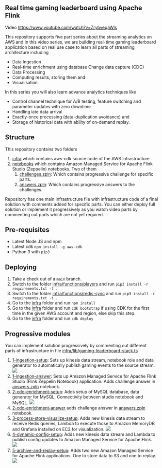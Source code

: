 ## Real time gaming leaderboard using Apache Flink
Video
https://www.youtube.com/watch?v=ZrybveqaWls

This repository supports five part series about the streaming analytics on AWS and In this video series, we are building
real-time gaming leaderboard application based on real use case to learn all parts of streaming architecture including

* Data Ingestion
* Real-time enrichment using database Change data capture (CDC)
* Data Processing
* Computing results, storing them and
* Visualisation

In this series you will also learn advance analytics techniques like

* Control channel technique for A/B testing, feature switching and parameter updates with zero downtime
* Handling late data arrival
* Exactly-once processing (data-duplication avoidance) and
* Storage of historical data with ability of on-demand replay.

## Structure

This repository contains two folders

1. [infra](infra) which contains aws-cdk source code of the AWS infrastructure
2. [notebooks](notebooks) which contains Amazon Managed Service for Apache Flink Studio (Zeppelin) notebooks. Two of
   them
    1. [challenges.zpln](notebooks/challenges.zpln): Which contains progressive challenge for specific parts.
    2. [answers.zpln](notebooks/answers.zpln): Which contains progressive answers to the challenges.

Repository has one main infrastructure file with infrastructure code of a final solution with comments added for
specific parts. You can either deploy full solution or implement it progressively as you watch video parts by commenting
out parts which are not yet required.

## Pre-requisites

- Latest Node JS and npm
- Latest cdk `npm install -g aws-cdk`
- Python 3 with `pip3`

## Deploying

1. Take a check out of a `main` branch.
2. Switch to the folder [infra/functions/players](infra/functions/players) and run
   `pip3 install -r requirements.txt -t .`
3. Switch to the folder [infra/functions/redis-sync](infra/functions/redis-sync) and run
   `pip3 install -r requirements.txt -t .`
4. Go to the [infra](infra) folder and run `npm install`
5. Go to the [infra](infra) folder and run `cdk bootstrap` if using CDK for the first time in the given AWS account and
   region, else skip this step.
6. Go to the [infra](infra) folder and run `cdk deploy`

## Progressive modules

You can implement solution progressively by commenting out different parts of infrastructure in
file [infra/lib/gaming-leaderboard-stack.ts](infra/lib/gaming-leaderboard-stack.ts)

1. [1-ingestion-setup](https://github.com/build-on-aws/real-time-gaming-leaderboard-apache-flink/blob/main/infra/lib/gaming-leaderboard-stack.ts#L19):
   Sets up kinesis data stream, notebook role and data generator to automatically publish gaming
   events to the source stream.
   ![](./img/Architecture-1-ingestion.jpg)
2. [1-ingestion-answer](https://github.com/build-on-aws/real-time-gaming-leaderboard-apache-flink/blob/main/infra/lib/gaming-leaderboard-stack.ts#L33):
   Sets up Amazon Managed Service for Apache Flink Studio (Flink Zeppelin Notebook) application. Adds challenge answer
   in [answers.zpln](notebooks/answers.zpln) notebook.
3. [2-cdc-enrichment-setup](https://github.com/build-on-aws/real-time-gaming-leaderboard-apache-flink/blob/4bde95e406daaf6c3affca004965b078d7c45e24/infra/lib/gaming-leaderboard-stack.ts#L42):
   Adds setup of MySQL database, data generator for MySQL, Connectivity between studio notebook and
   MySQL.
   ![](./img/Architecture-2-enrichment-mysql-cdc.jpg)
4. [2-cdc-enrichment-answer](https://github.com/build-on-aws/real-time-gaming-leaderboard-apache-flink/blob/4bde95e406daaf6c3affca004965b078d7c45e24/infra/lib/gaming-leaderboard-stack.ts#L56)
   adds challenge answer in [answers.zpln](notebooks/answers.zpln) notebook.
5. [3-process-store-visualize-setup](https://github.com/build-on-aws/real-time-gaming-leaderboard-apache-flink/blob/4bde95e406daaf6c3affca004965b078d7c45e24/infra/lib/gaming-leaderboard-stack.ts#L69):
   Adds new kinesis data stream to receive Redis queries, Lambda to execute those to Amazon MemoryDB and Grafana
   installed on EC2 for visualization.
   ![](img/Architecture-3-processing-storage-redis-grafana.jpg)
6. [4-dynamic-config-setup](https://github.com/build-on-aws/real-time-gaming-leaderboard-apache-flink/blob/4bde95e406daaf6c3affca004965b078d7c45e24/infra/lib/gaming-leaderboard-stack.ts#L85):
   Adds new kinesis data stream and Lambda to publish config updates to Amazon Managed Service for Apache
   Flink.
   ![](img/Architecture-4-dynamic-config.jpg)
7. [5-archive-and-replay-setup](https://github.com/build-on-aws/real-time-gaming-leaderboard-apache-flink/blob/4bde95e406daaf6c3affca004965b078d7c45e24/infra/lib/gaming-leaderboard-stack.ts#L97):
   Adds two new Amazon Managed Service for Apache Flink applications. One to store data to S3 and one to
   replay.
   ![](img/Architecture-5-late-arrival-exactly-once-history-replay.jpg)
